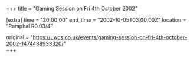 +++
title = "Gaming Session on Fri 4th October 2002"

[extra]
time = "20:00:00"
end_time = "2002-10-05T03:00:00Z"
location = "Ramphal R0.03/4"

original = "https://uwcs.co.uk/events/gaming-session-on-fri-4th-october-2002-1474488933320/"    
+++



